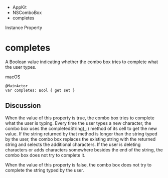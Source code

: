 

- AppKit
- NSComboBox
-  completes 

Instance Property

# completes

A Boolean value indicating whether the combo box tries to complete what the user types.

macOS

``` source
@MainActor
var completes: Bool { get set }
```

## Discussion

When the value of this property is true, the combo box tries to complete what the user is typing. Every time the user types a new character, the combo box uses the completedString(_:) method of its cell to get the new value. If the string returned by that method is longer than the string typed by the user, the combo box replaces the existing string with the returned string and selects the additional characters. If the user is deleting characters or adds characters somewhere besides the end of the string, the combo box does not try to complete it.

When the value of this property is false, the combo box does not try to complete the string typed by the user.

